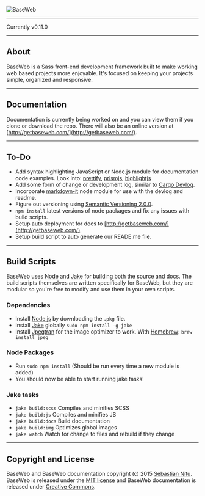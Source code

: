 ![BaseWeb](http://f.cl.ly/items/201U3Y1g0c2M1u1Z3i0n/baseweb-banner.png "BaseWeb - A fresh front-end development framework.")

---

Currently v0.11.0

---

## About
BaseWeb is a Sass front-end development framework built to make working web based projects more enjoyable. It's focused on keeping your projects simple, organized and responsive.

---

## Documentation
Documentation is currently being worked on and you can view them if you clone or download the repo. There will also be an online version at [http://getbaseweb.com/](http://getbaseweb.com/).

---

## To-Do

* Add syntax highlighting JavaScript or Node.js module for documentation code examples. Look into: [prettify](https://code.google.com/p/google-code-prettify/), [prismjs](http://prismjs.com/), [highlightjs](https://highlightjs.org/)
* Add some form of change or development log, similar to [Cargo Devlog](http://cargocollective.com/devlog).
* Incorporate [markdown-it](https://www.npmjs.com/package/markdown-it) node module for use with the devlog and readme.
* Figure out versioning using [Semantic Versioning 2.0.0](http://semver.org/).
* `npm install` latest versions of node packages and fix any issues with build scripts.
* Setup auto deployment for docs to [http://getbaseweb.com/](http://getbaseweb.com/).
* Setup build script to auto generate our READE.me file.

---

## Build Scripts

BaseWeb uses [Node](https://nodejs.org/) and [Jake](http://jakejs.com/) for building both the source and docs. The build scripts themselves are written specifically for BaseWeb, but they are modular so you're free to modify and use them in your own scripts.

### Dependencies

* Install [Node.js](http://nodejs.org/) by downloading the `.pkg` file.
* Install [Jake](https://github.com/mde/jake) globally `sudo npm install -g jake`
* Install [Jpegtran](http://jpegclub.org/jpegtran/) for the image optimizer to work. With [Homebrew](http://brew.sh/): `brew install jpeg`

### Node Packages

* Run `sudo npm install` (Should be run every time a new module is added)
* You should now be able to start running jake tasks!

### Jake tasks

* `jake build:scss`   Compiles and minifies SCSS
* `jake build:js`     Compiles and minifies JS
* `jake build:docs`   Build documentation
* `jake build:img`    Optimizes global images
* `jake watch`        Watch for change to files and rebuild if they change

---

## Copyright and License

BaseWeb and BaseWeb documentation copyright (c) 2015 [Sebastian Nitu](http://sebnitu.com). BaseWeb is released under the [MIT license](https://github.com/sebnitu/BaseWeb/blob/master/LICENSE) and BaseWeb documentation is released under [Creative Commons](https://github.com/sebnitu/BaseWeb/blob/master/docs/LICENSE).